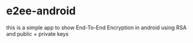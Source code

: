 # e2ee-android
this is a simple app to show End-To-End Encryption in android using RSA and public + private keys
